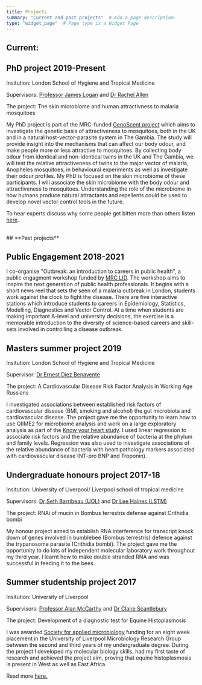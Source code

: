 ```yaml
---
title: Projects
summary: "Current and past projects"  # Add a page description.
type: "widget_page"  # Page type is a Widget Page
---
```


## **Current:**
## **PhD project 2019-Present**

Insitution: London School of Hygiene and Tropical Medicine  

Supervisors: [Professor James Logan](https://www.lshtm.ac.uk/aboutus/people/logan.james) and [Dr Rachel Allen](https://www.sgul.ac.uk/profiles/rachel-allen)

The project: The skin microbiome and human attractivness to malaria mosquitoes 

My PhD project is part of the MRC-funded [GenoScent project](https://www.lshtm.ac.uk/research/centres-projects-groups/genoscent) which aims to investigate the genetic basis of attractiveness to mosquitoes, both in the UK and in a natural host-vector-parasite system in The Gambia. The study will provide insight into the mechanisms that can affect our body odour, and make people more or less attractive to mosquitoes. By collecting body odour from identical and non-identical twins in the UK and The Gambia, we will test the relative attractiveness of twins to the major vector of malaria, Anopheles mosquitoes, in behavioural experiments as well as investigate their odour profiles. My PhD is focused on the skin microbiome of these participants. I will associate the skin microbiome with the body odour and attractiveness to mosquitoes. Understanding the role of the microbiome in how humans produce natural attractants and repellents could be used to develop novel vector control tools in the future.

To hear experts discuss why some people get bitten more than others listen [here](https://www.bbc.co.uk/sounds/play/w3csz1vc).


<br>
## **Past projects**

## **Public Engagement 2018-2021**

I co-organise "Outbreak: an introduction to careers in public health", a public engagment workshop funded by [MRC LID](https://mrc-lid.lshtm.ac.uk). The workshop aims to inspire the next generation of public health professionals. It begins with a short news reel that sets the seen of a malaria outbreak in London, students work against the clock to fight the disease. There are five interactive stations which introduce students to careers in Epidemiology, Statistics, Modelling, Diagnostics and Vector Control. At a time when students are making important A-level and university decisions, the exercise is a memorable introduction to the diversity of science-based careers and skill-sets involved in controlling a disease outbreak.  
## **Masters summer project 2019**

Insitution: London School of Hygiene and Tropical Medicine 

Supervisor: [Dr Ernest Diez Benavente](https://www.lshtm.ac.uk/aboutus/people/diez-benavente.ernest)

The project: A Cardiovascular Disease Risk Factor Analysis in Working Age Russians 

I investigated associations between established risk factors of cardiovascular disease (BMI, smoking and alcohol) the gut microbiota and cardiovascular disease. The project gave me the opportunity to learn how to use QIIME2 for microbiome analysis and work on a large exploratory analysis as part of the [Know your heart study](https://knowyourheart.science). I used linear regression to associate risk factors and the relative abundance of bacteria at the phylum and family levels. Regression was also used to investigate associations of the relative abundance of bacteria with heart pathology markers associated with cardiovascular disease (NT-pro BNP and Troponin). 


## **Undergraduate honours project 2017-18**

Insitution: University of Liverpool/ Liverpool school of tropical medicine

Supervisors: [Dr Seth Barribeau (UOL)](http://seth.barribeau.com/home/) and [Dr Lee Haines (LSTM)](https://www.lstmed.ac.uk/about/people/dr-lee-haines)

The project: RNAi of mucin in Bombus terrestris defense against Crithidia bombi

My honour project aimed to establish RNA interference for transcript knock down of genes involved in bumblebee (Bombus terrestris) defence against the trypanosome parasite (Crithidia bombi). The project gave me the opportunity to do lots of independent molecular laboratory work throughout my third year. I learnt how to make double stranded RNA and was successful in feeding it to the bees. 


## **Summer studentship project 2017**

Insitution: University of Liverpool

Supervisors: [Professor Alan McCarthy](https://www.liverpool.ac.uk/integrative-biology/staff/alan-mccarthy/) and [Dr Claire Scantlebury](https://www.liverpool.ac.uk/integrative-biology/staff/claire-scantlebury/)

The project: Development of a diagnostic test for Equine Histoplasmosis

I was awarded [Society for applied microbiology](https://sfam.org.uk) funding for an eight week placement in the University of Liverpool Microbiology Research Group between the second and third years of my undergraduate degree. During the project I developed my molecular biology skills, had my first taste of research and achieved the project aim, proving that equine histoplasmosis is present in West as well as East Africa. 

Read more [here.](https://csd-inventory.liverpool.ac.uk/life-sciences/news/stories/title,976960,en.php)

